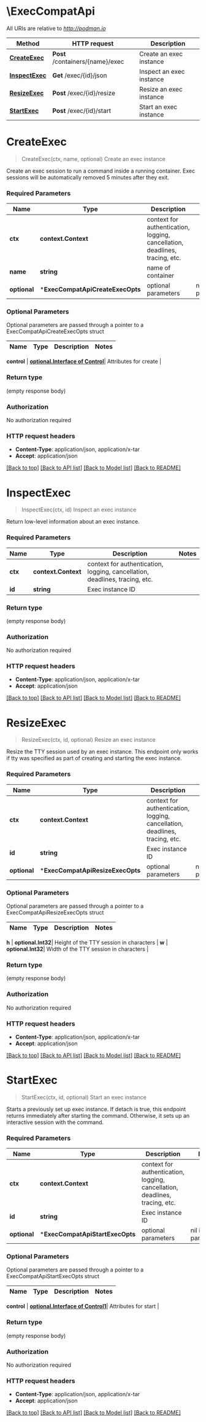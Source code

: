 # \ExecCompatApi

All URIs are relative to *http://podman.io*

Method | HTTP request | Description
------------- | ------------- | -------------
[**CreateExec**](ExecCompatApi.md#CreateExec) | **Post** /containers/{name}/exec | Create an exec instance
[**InspectExec**](ExecCompatApi.md#InspectExec) | **Get** /exec/{id}/json | Inspect an exec instance
[**ResizeExec**](ExecCompatApi.md#ResizeExec) | **Post** /exec/{id}/resize | Resize an exec instance
[**StartExec**](ExecCompatApi.md#StartExec) | **Post** /exec/{id}/start | Start an exec instance


# **CreateExec**
> CreateExec(ctx, name, optional)
Create an exec instance

Create an exec session to run a command inside a running container. Exec sessions will be automatically removed 5 minutes after they exit.

### Required Parameters

Name | Type | Description  | Notes
------------- | ------------- | ------------- | -------------
 **ctx** | **context.Context** | context for authentication, logging, cancellation, deadlines, tracing, etc.
  **name** | **string**| name of container | 
 **optional** | ***ExecCompatApiCreateExecOpts** | optional parameters | nil if no parameters

### Optional Parameters
Optional parameters are passed through a pointer to a ExecCompatApiCreateExecOpts struct

Name | Type | Description  | Notes
------------- | ------------- | ------------- | -------------

 **control** | [**optional.Interface of Control**](Control.md)| Attributes for create | 

### Return type

 (empty response body)

### Authorization

No authorization required

### HTTP request headers

 - **Content-Type**: application/json, application/x-tar
 - **Accept**: application/json

[[Back to top]](#) [[Back to API list]](../README.md#documentation-for-api-endpoints) [[Back to Model list]](../README.md#documentation-for-models) [[Back to README]](../README.md)

# **InspectExec**
> InspectExec(ctx, id)
Inspect an exec instance

Return low-level information about an exec instance.

### Required Parameters

Name | Type | Description  | Notes
------------- | ------------- | ------------- | -------------
 **ctx** | **context.Context** | context for authentication, logging, cancellation, deadlines, tracing, etc.
  **id** | **string**| Exec instance ID | 

### Return type

 (empty response body)

### Authorization

No authorization required

### HTTP request headers

 - **Content-Type**: application/json, application/x-tar
 - **Accept**: application/json

[[Back to top]](#) [[Back to API list]](../README.md#documentation-for-api-endpoints) [[Back to Model list]](../README.md#documentation-for-models) [[Back to README]](../README.md)

# **ResizeExec**
> ResizeExec(ctx, id, optional)
Resize an exec instance

Resize the TTY session used by an exec instance. This endpoint only works if tty was specified as part of creating and starting the exec instance. 

### Required Parameters

Name | Type | Description  | Notes
------------- | ------------- | ------------- | -------------
 **ctx** | **context.Context** | context for authentication, logging, cancellation, deadlines, tracing, etc.
  **id** | **string**| Exec instance ID | 
 **optional** | ***ExecCompatApiResizeExecOpts** | optional parameters | nil if no parameters

### Optional Parameters
Optional parameters are passed through a pointer to a ExecCompatApiResizeExecOpts struct

Name | Type | Description  | Notes
------------- | ------------- | ------------- | -------------

 **h** | **optional.Int32**| Height of the TTY session in characters | 
 **w** | **optional.Int32**| Width of the TTY session in characters | 

### Return type

 (empty response body)

### Authorization

No authorization required

### HTTP request headers

 - **Content-Type**: application/json, application/x-tar
 - **Accept**: application/json

[[Back to top]](#) [[Back to API list]](../README.md#documentation-for-api-endpoints) [[Back to Model list]](../README.md#documentation-for-models) [[Back to README]](../README.md)

# **StartExec**
> StartExec(ctx, id, optional)
Start an exec instance

Starts a previously set up exec instance. If detach is true, this endpoint returns immediately after starting the command. Otherwise, it sets up an interactive session with the command.

### Required Parameters

Name | Type | Description  | Notes
------------- | ------------- | ------------- | -------------
 **ctx** | **context.Context** | context for authentication, logging, cancellation, deadlines, tracing, etc.
  **id** | **string**| Exec instance ID | 
 **optional** | ***ExecCompatApiStartExecOpts** | optional parameters | nil if no parameters

### Optional Parameters
Optional parameters are passed through a pointer to a ExecCompatApiStartExecOpts struct

Name | Type | Description  | Notes
------------- | ------------- | ------------- | -------------

 **control** | [**optional.Interface of Control1**](Control1.md)| Attributes for start | 

### Return type

 (empty response body)

### Authorization

No authorization required

### HTTP request headers

 - **Content-Type**: application/json, application/x-tar
 - **Accept**: application/json

[[Back to top]](#) [[Back to API list]](../README.md#documentation-for-api-endpoints) [[Back to Model list]](../README.md#documentation-for-models) [[Back to README]](../README.md)

